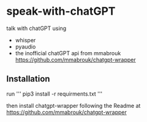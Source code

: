# speak-with-chatGPT

talk with chatGPT using 
* whisper 
* pyaudio 
* the inofficial chatGPT api from mmabrouk https://github.com/mmabrouk/chatgpt-wrapper

## Installation
run
''' pip3 install -r requirments.txt '''

then install chatgpt-wrapper following the Readme at https://github.com/mmabrouk/chatgpt-wrapper
